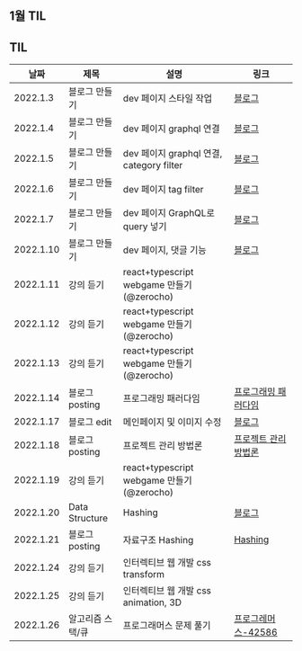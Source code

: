 ## 1월 TIL

## TIL

| 날짜      | 제목             | 설명                                      | 링크                                                                           |
| --------- | ---------------- | ----------------------------------------- | ------------------------------------------------------------------------------ |
| 2022.1.3  | 블로그 만들기    | dev 페이지 스타일 작업                    | [블로그](https://jeonghyeblog.gatsbyjs.io/)                                    |
| 2022.1.4  | 블로그 만들기    | dev 페이지 graphql 연결                   | [블로그](https://jeonghyeblog.gatsbyjs.io/)                                    |
| 2022.1.5  | 블로그 만들기    | dev 페이지 graphql 연결, category filter  | [블로그](https://jeonghyeblog.gatsbyjs.io/)                                    |
| 2022.1.6  | 블로그 만들기    | dev 페이지 tag filter                     | [블로그](https://jeonghyeblog.gatsbyjs.io/)                                    |
| 2022.1.7  | 블로그 만들기    | dev 페이지 GraphQL로 query 넣기           | [블로그](https://jeonghyeblog.gatsbyjs.io/)                                    |
| 2022.1.10 | 블로그 만들기    | dev 페이지, 댓글 기능                     | [블로그](https://jeonghye.blog/)                                               |
| 2022.1.11 | 강의 듣기        | react+typescript webgame 만들기(@zerocho) |                                                                                |
| 2022.1.12 | 강의 듣기        | react+typescript webgame 만들기(@zerocho) |                                                                                |
| 2022.1.13 | 강의 듣기        | react+typescript webgame 만들기(@zerocho) |                                                                                |
| 2022.1.14 | 블로그 posting   | 프로그래밍 패러다임                       | [프로그래밍 패러다임](https://jeonghye.blog/dev/paradigm)                      |
| 2022.1.17 | 블로그 edit      | 메인페이지 및 이미지 수정                 | [블로그](https://jeonghye.blog/)                                               |
| 2022.1.18 | 블로그 posting   | 프로젝트 관리 방법론                      | [프로젝트 관리 방법론](https://jeonghye.blog/dev/project-manage-method)        |
| 2022.1.19 | 강의 듣기        | react+typescript webgame 만들기(@zerocho) |                                                                                |
| 2022.1.20 | Data Structure   | Hashing                                   | [블로그](https://jeonghyeblog.gatsbyjs.io/)                                    |
| 2022.1.21 | 블로그 posting   | 자료구조 Hashing                          | [Hashing](https://jeonghye.blog/dev/data-structure-hashing)                    |
| 2022.1.24 | 강의 듣기        | 인터렉티브 웹 개발 css transform          |                                                                                |
| 2022.1.25 | 강의 듣기        | 인터렉티브 웹 개발 css animation, 3D      |                                                                                |
| 2022.1.26 | 알고리즘 스택/큐 | 프로그래머스 문제 풀기                    | [프로그레머스-42586](https://programmers.co.kr/learn/courses/30/lessons/42586) |
